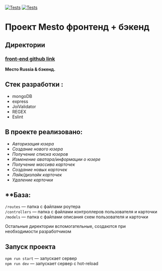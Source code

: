 [![Tests](https://github.com/avetkovskaya/express-mesto-gha/actions/workflows/tests-13-sprint.yml/badge.svg)](https://github.com/avetkovskaya/express-mesto-gha/actions/workflows/tests-13-sprint.yml)
[![Tests](https://github.com/avetkovskaya/express-mesto-gha/actions/workflows/tests-14-sprint.yml/badge.svg)](https://github.com/avetkovskaya/express-mesto-gha/actions/workflows/tests-14-sprint.yml)

# Проект Mesto фронтенд + бэкенд


## Директории
### **[front-end github link](https://github.com/avetkovskaya/express-mesto-gha)**

**Место Russia & бэкенд.**

## **Cтек разработки :**
* mongoDB
* express
* JoiValidator
* REGEX
* Eslint

## **В проекте реализовано:**
* _Авторизация юзера_
* _Создание нового юзера_
* _Получение списка юзеров_
* _Изменение аватара/информации о юзере_
* _Получение массива карточек_
* _Создание новых карточек_
* _Лайк/дизлайк карточек_
* _Удаление карточки_

## **База:

`/routes` — папка с файлами роутера  
`/controllers` — папка с файлами контроллеров пользователя и карточки   
`/models` — папка с файлами описания схем пользователя и карточки  
  
Остальные директории вспомогательные, создаются при необходимости разработчиком

## Запуск проекта

`npm run start` — запускает сервер   
`npm run dev` — запускает сервер с hot-reload
